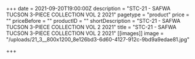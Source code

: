+++
date = 2021-09-20T19:00:00Z
description = "STC-21 - SAFWA TUCSON 3-PIECE COLLECTION VOL 2 2021"
pagetype = "product"
price = ""
priceBefore = ""
productID = ""
shortDescription = "STC-21 - SAFWA TUCSON 3-PIECE COLLECTION VOL 2 2021"
title = "STC-21 - SAFWA TUCSON 3-PIECE COLLECTION VOL 2 2021"
[[images]]
image = "/uploads/21_3__800x1200_8e126bd3-6d60-4127-912c-9bd9a9edae81.jpg"

+++
